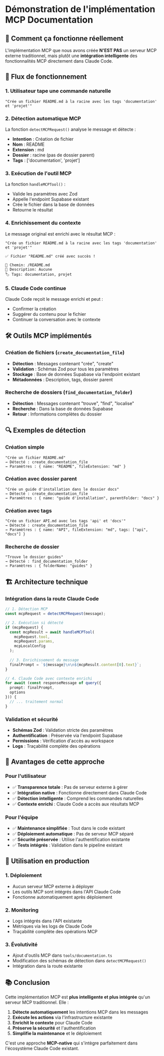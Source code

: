 # Démonstration de l'implémentation MCP Documentation

## 🎯 **Comment ça fonctionne réellement**

L'implémentation MCP que nous avons créée **N'EST PAS** un serveur MCP externe traditionnel, mais plutôt une **intégration intelligente** des fonctionnalités MCP directement dans Claude Code.

## 🔄 **Flux de fonctionnement**

### **1. Utilisateur tape une commande naturelle**
```
"Crée un fichier README.md à la racine avec les tags 'documentation' et 'projet'"
```

### **2. Détection automatique MCP**
La fonction `detectMCPRequest()` analyse le message et détecte :
- **Intention** : Création de fichier
- **Nom** : README
- **Extension** : md
- **Dossier** : racine (pas de dossier parent)
- **Tags** : ['documentation', 'projet']

### **3. Exécution de l'outil MCP**
La fonction `handleMCPTool()` :
- Valide les paramètres avec Zod
- Appelle l'endpoint Supabase existant
- Crée le fichier dans la base de données
- Retourne le résultat

### **4. Enrichissement du contexte**
Le message original est enrichi avec le résultat MCP :
```
"Crée un fichier README.md à la racine avec les tags 'documentation' et 'projet'"

✅ Fichier "README.md" créé avec succès !

📁 Chemin: /README.md
📝 Description: Aucune
🏷️ Tags: documentation, projet
```

### **5. Claude Code continue**
Claude Code reçoit le message enrichi et peut :
- Confirmer la création
- Suggérer du contenu pour le fichier
- Continuer la conversation avec le contexte

## 🛠️ **Outils MCP implémentés**

### **Création de fichiers (`create_documentation_file`)**
- **Détection** : Messages contenant "crée", "create"
- **Validation** : Schémas Zod pour tous les paramètres
- **Stockage** : Base de données Supabase via l'endpoint existant
- **Métadonnées** : Description, tags, dossier parent

### **Recherche de dossiers (`find_documentation_folder`)**
- **Détection** : Messages contenant "trouve", "find", "localise"
- **Recherche** : Dans la base de données Supabase
- **Retour** : Informations complètes du dossier

## 🔍 **Exemples de détection**

### **Création simple**
```
"Crée un fichier README.md"
→ Détecté : create_documentation_file
→ Paramètres : { name: "README", fileExtension: "md" }
```

### **Création avec dossier parent**
```
"Crée un guide d'installation dans le dossier docs"
→ Détecté : create_documentation_file
→ Paramètres : { name: "guide d'installation", parentFolder: "docs" }
```

### **Création avec tags**
```
"Crée un fichier API.md avec les tags 'api' et 'docs'"
→ Détecté : create_documentation_file
→ Paramètres : { name: "API", fileExtension: "md", tags: ["api", "docs"] }
```

### **Recherche de dossier**
```
"Trouve le dossier guides"
→ Détecté : find_documentation_folder
→ Paramètres : { folderName: "guides" }
```

## 🏗️ **Architecture technique**

### **Intégration dans la route Claude Code**
```typescript
// 1. Détection MCP
const mcpRequest = detectMCPRequest(message);

// 2. Exécution si détecté
if (mcpRequest) {
  const mcpResult = await handleMCPTool(
    mcpRequest.tool, 
    mcpRequest.params, 
    mcpLocalConfig
  );
  
  // 3. Enrichissement du message
  finalPrompt = `${message}\n\n${mcpResult.content[0].text}`;
}

// 4. Claude Code avec contexte enrichi
for await (const responseMessage of query({
  prompt: finalPrompt,
  options
})) {
  // ... traitement normal
}
```

### **Validation et sécurité**
- **Schémas Zod** : Validation stricte des paramètres
- **Authentification** : Préservée via l'endpoint Supabase
- **Permissions** : Vérification d'accès au workspace
- **Logs** : Traçabilité complète des opérations

## 🎉 **Avantages de cette approche**

### **Pour l'utilisateur**
- ✅ **Transparence totale** : Pas de serveur externe à gérer
- ✅ **Intégration native** : Fonctionne directement dans Claude Code
- ✅ **Détection intelligente** : Comprend les commandes naturelles
- ✅ **Contexte enrichi** : Claude Code a accès aux résultats MCP

### **Pour l'équipe**
- ✅ **Maintenance simplifiée** : Tout dans le code existant
- ✅ **Déploiement automatique** : Pas de serveur MCP séparé
- ✅ **Sécurité préservée** : Utilise l'authentification existante
- ✅ **Tests intégrés** : Validation dans le pipeline existant

## 🚀 **Utilisation en production**

### **1. Déploiement**
- Aucun serveur MCP externe à déployer
- Les outils MCP sont intégrés dans l'API Claude Code
- Fonctionne automatiquement après déploiement

### **2. Monitoring**
- Logs intégrés dans l'API existante
- Métriques via les logs de Claude Code
- Traçabilité complète des opérations MCP

### **3. Évolutivité**
- Ajout d'outils MCP dans `tools/documentation.ts`
- Modification des schémas de détection dans `detectMCPRequest()`
- Intégration dans la route existante

## 📚 **Conclusion**

Cette implémentation MCP est **plus intelligente et plus intégrée** qu'un serveur MCP traditionnel. Elle :

1. **Détecte automatiquement** les intentions MCP dans les messages
2. **Exécute les actions** via l'infrastructure existante
3. **Enrichit le contexte** pour Claude Code
4. **Préserve la sécurité** et l'authentification
5. **Simplifie la maintenance** et le déploiement

C'est une approche **MCP-native** qui s'intègre parfaitement dans l'écosystème Claude Code existant.
